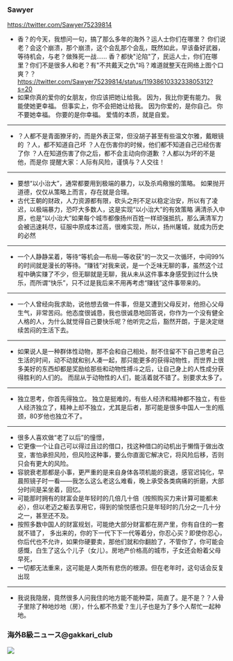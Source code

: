 ### Sawyer
https://twitter.com/Sawyer75239814
- 香？的今天，我想问一句，搞了那么多年的海外？运人士你们在哪里？
你们说老？会这个崩溃，那个崩溃，这个会乱那个会乱，既然如此，早该备好武器，等待机会，与老？做殊死一战……
香？都快"沦陷"了，民运人士，你们在哪里？你们不是很多人和老？有"不共戴天之仇"吗？难道就整天在网络上图个口爽？？
https://twitter.com/Sawyer75239814/status/1193861033233805312?s=20
- 如果你真的爱你的女朋友，你应该把她让给我。
因为，我比你更有能力。
我能使她更幸福。
但事实上，你不会把她让给我。
因为你爱的，是你自己。
你不要她幸福。
你要的是你幸福。
爱情的本质，就是自爱。
---
- ？人都不是青面獠牙的，而是外表正常，但没胡子甚至有些温文尔雅，戴眼镜的
？人，都不知道自己坏
？人在伤害你的时候，他们都不知道自己已经伤害了你
？人在知道伤害了你之后，都不会主动向你道歉
？人都以为坏的不是他，而是你
提醒大家：人际有风险，谨慎与？人交往！
---
- 要想“以小治大”，通常都要用到极端的暴力，以及杀鸡儆猴的策略。
如果抛开道德，仅仅从策略上而言，存在就是合理。
- 古代王朝的财政，人力资源都有限，砍头之刑不足以稳定治安，所以有了凌迟，以极端暴力，恐吓大多数人，这是实现“以小治大”的有效策略
满清杀入中原，也是“以小治大”如果每个城市都像扬州百姓一样顽强抵抗，那么满清军力会被迅速耗尽，征服中原成本过高，很难实现，所以，扬州屠城，就成为历史的必然
---
- 一个人静静呆着，等待“等机会—布局—等收获”的一次又一次循环，中间99%的时间就是漫长的等待。“赚钱”对我来说，是一个乏味无聊的事，虽然这个过程中确实赚了不少，但无聊就是无聊，我从未从这件事本身感受到过什么快乐，而所谓“快乐”，只不过是我后来不用再考虑“赚钱”这件事带来的。
---
- 一个人曾经向我求助，说他想去做一件事，但是又遭到父母反对，他担心父母生气，非常苦闷。他态度很诚恳，我也很诚恳地回答说，你作为一个没有健全人格的人，为什么就觉得自己要快乐呢？他听完之后，豁然开朗，于是决定继续苦闷的生活下去。
---
- 如果说人是一种群体性动物，那不会和自己相处，耐不住留不下自己思考自己生活的时间，动不动就和别人凑一起，那只能更多的获得动物性，而世界上很多美好的东西却都是奖励给那些和动物性搏斗之后，让自己身上的人性成分获得胜利的人们的。
而屈从于动物性的人们，能活着就不错了。别要求太多了。
---
- 独立思考，你首先得独立。
独立是挺难的，有些人经济和精神都不独立，有些人经济独立了，精神上却不独立，尤其是后者，那可能是很多中国人一生的瓶颈，80岁他也独立不了。
---
- 很多人喜欢做“老了以后”的憧憬，
- 它更像一个让自己可以得过且过的借口，找这种借口的动机出于懒惰于做出改变，害怕承担风险，但风险这种事，要么你直面它解决它，将风险后移，否则只会有更大的风险。
- 容貌衰老那都是小事，更严重的是来自身体各项机能的衰退，感官迟钝化，早晨照镜子时一看——我怎么这么老这么难看，晚上承受各类病痛的折磨，大部分时间是呆坐着，回忆。
- 可能那时拥有的财富会是年轻时的几倍几十倍（按照购买力来计算可能都未必），但以老迈之躯去享用它，得到的愉悦感也只是年轻时的几分之一几十分之一，甚至还不及。
- 按照多数中国人的财富规划，可能绝大部分财富都在房产里，你有自住的一套就不错了， 多出来的，你的下一代下下一代等着分，你忍心买？即使你忍心，你后代也不允许，如果你硬要卖，那他们就和你翻脸了，不管你了，你可能会感慨，白生了这么个儿子（女儿）。房地产价格高的城市，子女还会盼着父母早死，
- 一切都无法重来，这可能是人类所有悲伤的根源。但在老年时，这句话会反复出现
---
- 我说我隐居，竟然很多人问我住的地方能不能种菜，简直了。是不是？？人骨子里除了种地炒地（房），什么都不热爱？生儿子也是为了多个人帮忙一起种地 ​。
### 海外B級ニュース@gakkari_club
![](https://pbs.twimg.com/media/EJIoaXjUwAAQ2b2?format=jpg&name=orig)

